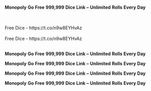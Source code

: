 <strong>Monopoly</strong> <strong>Go</strong> <strong>Free</strong> <strong>999,999</strong> <strong>Dice</strong> <strong>Link</strong> <strong>–</strong> <strong>Unlimited</strong> <strong>Rolls</strong> <strong>Every</strong> <strong>Day</strong>

<br>
<br>Free Dice - https://t.co/n9w8EYHvAz
<br>
<br>Free Dice - https://t.co/n9w8EYHvAz
<br>
<br>

<strong>Monopoly</strong> <strong>Go</strong> <strong>Free</strong> <strong>999,999</strong> <strong>Dice</strong> <strong>Link</strong> <strong>–</strong> <strong>Unlimited</strong> <strong>Rolls</strong> <strong>Every</strong> <strong>Day</strong>

<strong>Monopoly</strong> <strong>Go</strong> <strong>Free</strong> <strong>999,999</strong> <strong>Dice</strong> <strong>Link</strong> <strong>–</strong> <strong>Unlimited</strong> <strong>Rolls</strong> <strong>Every</strong> <strong>Day</strong>

<strong>Monopoly</strong> <strong>Go</strong> <strong>Free</strong> <strong>999,999</strong> <strong>Dice</strong> <strong>Link</strong> <strong>–</strong> <strong>Unlimited</strong> <strong>Rolls</strong> <strong>Every</strong> <strong>Day</strong>

<strong>Monopoly</strong> <strong>Go</strong> <strong>Free</strong> <strong>999,999</strong> <strong>Dice</strong> <strong>Link</strong> <strong>–</strong> <strong>Unlimited</strong> <strong>Rolls</strong> <strong>Every</strong> <strong>Day</strong>
